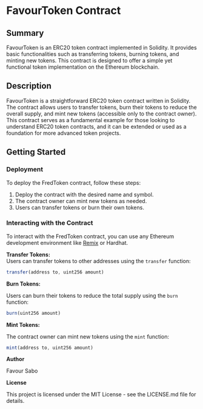 # FavourToken Contract

## Summary
FavourToken is an ERC20 token contract implemented in Solidity. It provides basic functionalities such as transferring tokens, burning tokens, and minting new tokens. This contract is designed to offer a simple yet functional token implementation on the Ethereum blockchain.

## Description
FavourToken is a straightforward ERC20 token contract written in Solidity. The contract allows users to transfer tokens, burn their tokens to reduce the overall supply, and mint new tokens (accessible only to the contract owner). This contract serves as a fundamental example for those looking to understand ERC20 token contracts, and it can be extended or used as a foundation for more advanced token projects.

## Getting Started

### Deployment

To deploy the FredToken contract, follow these steps:

1. Deploy the contract with the desired name and symbol.
2. The contract owner can mint new tokens as needed.
3. Users can transfer tokens or burn their own tokens.

### Interacting with the Contract

To interact with the FredToken contract, you can use any Ethereum development environment like [Remix](https://remix.ethereum.org/) or Hardhat.

**Transfer Tokens:**  
Users can transfer tokens to other addresses using the `transfer` function:
```javascript
transfer(address to, uint256 amount)
```
**Burn Tokens:**

Users can burn their tokens to reduce the total supply using the `burn` function:
```javascript
burn(uint256 amount)
```
**Mint Tokens:**

The contract owner can mint new tokens using the `mint` function:
```javascript
mint(address to, uint256 amount)
```
**Author**

Favour Sabo

**License**

This project is licensed under the MIT License - see the LICENSE.md file for details.
